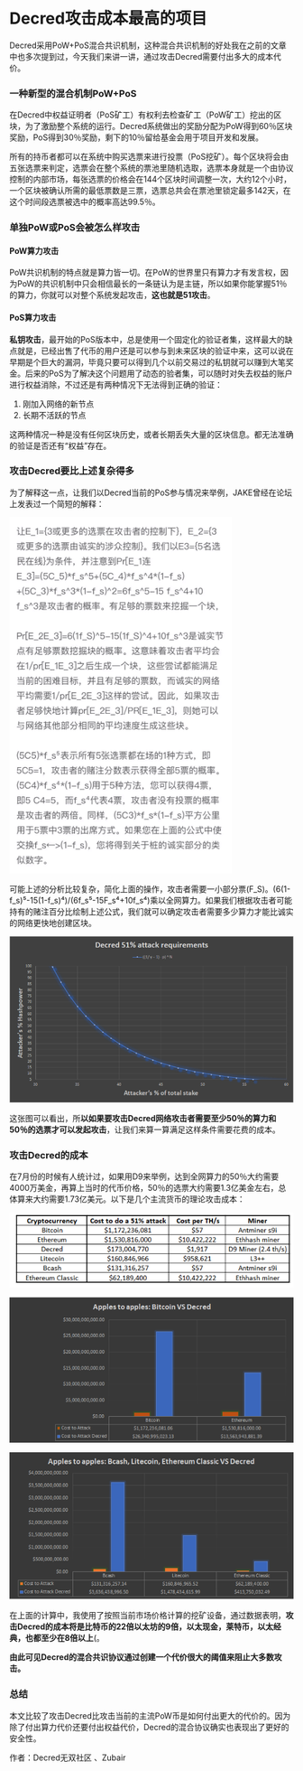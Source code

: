 # Decred攻击成本最高的项目

Decred采用PoW+PoS混合共识机制，这种混合共识机制的好处我在之前的文章中也多次提到过，今天我们来讲一讲，通过攻击Decred需要付出多大的成本代价。

### 一种新型的混合机制PoW+PoS 

在Decred中权益证明者（PoS矿工）有权利去检查矿工（PoW矿工）挖出的区块，为了激励整个系统的运行。Decred系统做出的奖励分配为PoW得到60％区块奖励，PoS得到30％奖励，剩下的10％留给基金会用于项目开发和发展。

所有的持币者都可以在系统中购买选票来进行投票（PoS挖矿）。每个区块将会由五张选票来判定，选票会在整个系统的票池里随机选取，选票本身就是一个由协议控制的内部市场，每张选票的价格会在144个区块时间调整一次，大约12个小时，一个区块被确认所需的最低票数是三票，选票总共会在票池里锁定最多142天，在这个时间段选票被选中的概率高达99.5％。

### 单独PoW或PoS会被怎么样攻击 

#### PoW算力攻击

PoW共识机制的特点就是算力皆一切。在PoW的世界里只有算力才有发言权，因为PoW的共识机制中只会相信最长的一条链认为是主链，所以如果你能掌握51％的算力，你就可以对整个系统发起攻击，**这也就是51攻击**。

#### PoS算力攻击

**私钥攻击**，最开始的PoS版本中，总是使用一个固定化的验证者集，这样最大的缺点就是，已经出售了代币的用户还是可以参与到未来区块的验证中来，这可以说在早期是个巨大的漏洞，毕竟只要可以得到几个以前交易过的私钥就可以赚到大笔奖金。后来的PoS为了解决这个问题用了动态的验者集，可以随时对失去权益的账户进行权益消除，不过还是有两种情况下无法得到正确的验证：

1. 刚加入网络的新节点
2. 长期不活跃的节点

这两种情况一种是没有任何区块历史，或者长期丢失大量的区块信息。都无法准确的验证是否还有“权益”存在。

### 攻击Decred要比上述复杂得多 

为了解释这一点，让我们以Decred当前的PoS参与情况来举例，JAKE曾经在论坛上发表过一个简短的解释：

![cost](img/double_spend/cost.png)

可能上述的分析比较复杂，简化上面的操作，攻击者需要一小部分票(F_S)。(6(1-f_s)⁵-15(1-f_s)⁴)/(6f_s⁵-15F_s⁴+10f_s⁴)乘以全网算力。如果我们根据攻击者可能持有的赌注百分比绘制上述公式，我们就可以确定攻击者需要多少算力才能比诚实的网络更快地创建区块。

![requirement](img/double_spend/requirement.png)

这张图可以看出，所**以如果要攻击Decred网络攻击者需要至少50％的算力和50％的选票才可以发起攻击**，让我们来算一算满足这样条件需要花费的成本。 

 ### 攻击Decred的成本 

在7月份的时候有人统计过，如果用D9来举例，达到全网算力的50％大约需要4000万美金，再算上当时的代币价格，50％的选票大约需要1.3亿美金左右，总体算来大约需要1.73亿美元。以下是几个主流货币的理论攻击成本：

![cost2](img/double_spend/cost2.png)

![cost3](img/double_spend/cost3.png)

![cost4](img/double_spend/cost4.png)


在上面的计算中，我使用了按照当前市场价格计算的挖矿设备，通过数据表明，**攻击Decred的成本将是比特币的22倍以太坊的9倍，以太现金，莱特币，以太经典，也都至少在8倍以上**(。

**由此可见Decred的混合共识协议通过创建一个代价很大的阈值来阻止大多数攻击。**

### 总结 

本文比较了攻击Decred比攻击当前的主流PoW币是如何付出更大的代价的。因为除了付出算力代价还要付出权益代价，Decred的混合协议确实也表现出了更好的安全性。

作者：Decred无双社区 、Zubair
 
 
